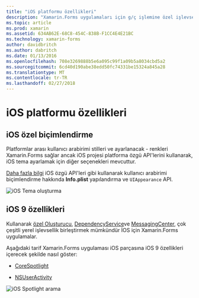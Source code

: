 ```yaml
---
title: "iOS platformu özellikleri"
description: "Xamarin.Forms uygulamaları için g/ç işlemine özel işlevsellik ekleme"
ms.topic: article
ms.prod: xamarin
ms.assetid: 634AB62E-68C8-454C-838B-F1CC4E4E21BC
ms.technology: xamarin-forms
author: davidbritch
ms.author: dabritch
ms.date: 01/13/2016
ms.openlocfilehash: 708e3269888b5e6a095c99f1a09b5a8034cbd5a2
ms.sourcegitcommit: 6cd40d190abe38edd50fc74331be15324a845a28
ms.translationtype: MT
ms.contentlocale: tr-TR
ms.lasthandoff: 02/27/2018
---
```

# <a name="ios-platform-features"></a>iOS platformu özellikleri

## <a name="ios-specific-formatting"></a>iOS özel biçimlendirme

Platformlar arası kullanıcı arabirimi stilleri ve ayarlanacak - renkleri Xamarin.Forms sağlar ancak iOS projesi platforma özgü API'lerini kullanarak, iOS tema ayarlamak için diğer seçenekleri mevcuttur.

[Daha fazla bilgi](theme.md) iOS özgü API'leri gibi kullanarak kullanıcı arabirimi biçimlendirme hakkında **Info.plist** yapılandırma ve `UIAppearance` API.

![](images/status-white-sml.png "iOS Tema oluşturma")

## <a name="ios-9-features"></a>iOS 9 özellikleri

Kullanarak [özel Oluşturucu](~/xamarin-forms/app-fundamentals/custom-renderer/index.md), [DependencyService](~/xamarin-forms/app-fundamentals/dependency-service/index.md)ve [MessagingCenter](~/xamarin-forms/app-fundamentals/messaging-center.md), çok çeşitli yerel işlevsellik birleştirmek mümkündür İOS için Xamarin.Forms uygulamalar.

Aşağıdaki tarif Xamarin.Forms uygulaması iOS parçasına iOS 9 özellikleri içerecek şekilde nasıl göster:

* [CoreSpotlight](https://developer.xamarin.com/recipes/cross-platform/xamarin-forms/ios/core-spotlight-search/)

* [NSUserActivity](https://developer.xamarin.com/recipes/cross-platform/xamarin-forms/ios/nsuseractivity-search/)

![](images/corespotlight.png "iOS Spotlight arama")

